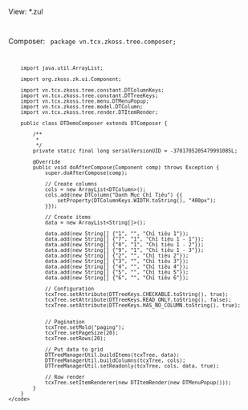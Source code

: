 View\: *.zul
<code>
		<?page title="Dynamic Tree Sample"?>
		<zk>
			<window apply="vn.tcx.zkoss.tree.composer.DTDemoComposer">
				<tree id="tcxTree"/>
	 		</window>
		</zk>
</code>

Composer\:
	<code>
		package vn.tcx.zkoss.tree.composer;

		import java.util.ArrayList;

		import org.zkoss.zk.ui.Component;

		import vn.tcx.zkoss.tree.constant.DTColumnKeys;
		import vn.tcx.zkoss.tree.constant.DTTreeKeys;
		import vn.tcx.zkoss.tree.menu.DTMenuPopup;
		import vn.tcx.zkoss.tree.model.DTColumn;
		import vn.tcx.zkoss.tree.render.DTItemRender;

		public class DTDemoComposer extends DTComposer {

			/**
			 *
			 */
			private static final long serialVersionUID = -3701705205479991085L;

			@Override
			public void doAfterCompose(Component comp) throws Exception {
				super.doAfterCompose(comp);

				// Create columns
				cols = new ArrayList<DTColumn>();
				cols.add(new DTColumn("Danh Mục Chỉ Tiêu") {{
					setProperty(DTColumnKeys.WIDTH.toString(), "400px");
				}});

				// Create items
				data = new ArrayList<String[]>();

				data.add(new String[] {"1", "", "Chỉ tiêu 1"});
				data.add(new String[] {"7", "1", "Chỉ tiêu 1 - 1"});
				data.add(new String[] {"8", "1", "Chỉ tiêu 1 - 2"});
				data.add(new String[] {"9", "1", "Chỉ tiêu 1 - 3"});
				data.add(new String[] {"2", "", "Chỉ tiêu 2"});
				data.add(new String[] {"3", "", "Chỉ tiêu 3"});
				data.add(new String[] {"4", "", "Chỉ tiêu 4"});
				data.add(new String[] {"5", "", "Chỉ tiêu 5"});
				data.add(new String[] {"6", "", "Chỉ tiêu 6"});

		        // Configuration
		        tcxTree.setAttribute(DTTreeKeys.CHECKABLE.toString(), true);
		        tcxTree.setAttribute(DTTreeKeys.READ_ONLY.toString(), false);
		        tcxTree.setAttribute(DTTreeKeys.HAS_NO_COLUMN.toString(), true);


		        // Pagination
		        tcxTree.setMold("paging");
		        tcxTree.setPageSize(20);
		        tcxTree.setRows(20);

		        // Put data to grid
		    	DTTreeManagerUtil.buildItems(tcxTree, data);
		    	DTTreeManagerUtil.buildColumns(tcxTree, cols);
		    	DTTreeManagerUtil.setReadonly(tcxTree, cols, data, true);

		    	// Row render
		        tcxTree.setItemRenderer(new DTItemRender(new DTMenuPopup()));
			}
		}
	</code>
